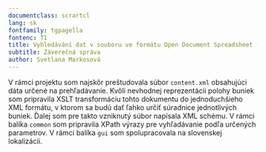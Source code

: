 ```yaml
---
documentclass: scrartcl
lang: sk
fontfamily: tgpagella
fontenc: T1
title: Vyhledávání dat v souboru ve formátu Open Document Spreadsheet (Java) Tým B
subtitle: Záverečná správa
author: Svetlana Markosová
---
```


V rámci projektu som najskôr preštudovala súbor `content.xml` obsahujúci dáta určené na prehľadávanie. Kvôli nevhodnej reprezentácii polohy buniek som pripravila XSLT transformáciu tohto dokumentu do jednoduchšieho XML formátu, v ktorom sa budú dať ľahko určiť súradnice jednotlivých buniek. Ďalej som pre takto vzniknutý súbor napísala XML schému. V rámci balíka `common` som pripravila XPath výrazy pre vyhľadávanie podľa určených parametrov. V rámci balíka `gui` som spolupracovala na slovenskej lokalizácii.
